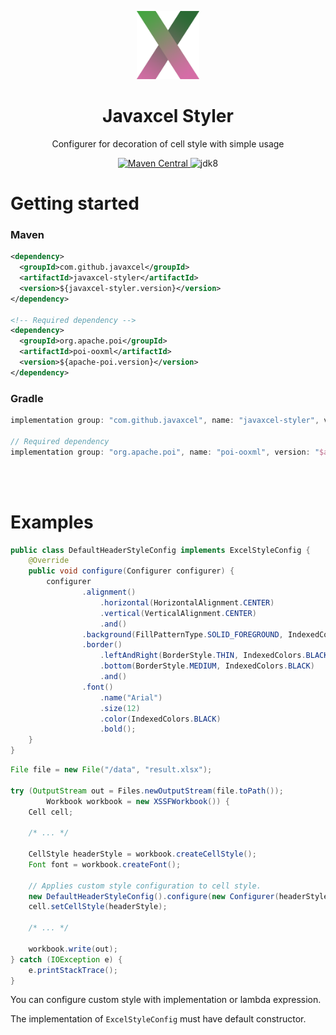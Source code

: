 <p align="center">
    <img  src="../asset/javaxcel-styler-logo.png" alt="Javaxcel Styler" width="20%">
</p>

<h1 align="center">Javaxcel Styler</h1>

<p align="center">Configurer for decoration of cell style with simple usage</p>

<p align="center">
    <a href="https://search.maven.org/artifact/com.github.javaxcel/javaxcel-styler">
        <img alt="Maven Central" src="https://img.shields.io/maven-central/v/com.github.javaxcel/javaxcel-styler?style=flat">
    </a>
    <img alt="jdk8" src="https://img.shields.io/badge/jdk-8-orange?style=flat">
</p>

# Getting started

### Maven

```xml
<dependency>
  <groupId>com.github.javaxcel</groupId>
  <artifactId>javaxcel-styler</artifactId>
  <version>${javaxcel-styler.version}</version>
</dependency>

<!-- Required dependency -->
<dependency>
  <groupId>org.apache.poi</groupId>
  <artifactId>poi-ooxml</artifactId>
  <version>${apache-poi.version}</version>
</dependency>
```

### Gradle

```groovy
implementation group: "com.github.javaxcel", name: "javaxcel-styler", version: "$javaxcelStylerVersion"

// Required dependency
implementation group: "org.apache.poi", name: "poi-ooxml", version: "$apachePoiVersion"
```

<br><br>

# Examples

```java
public class DefaultHeaderStyleConfig implements ExcelStyleConfig {
    @Override
    public void configure(Configurer configurer) {
        configurer
            	.alignment()
                    .horizontal(HorizontalAlignment.CENTER)
                    .vertical(VerticalAlignment.CENTER)
            	    .and()
                .background(FillPatternType.SOLID_FOREGROUND, IndexedColors.GREY_25_PERCENT)
                .border()
                    .leftAndRight(BorderStyle.THIN, IndexedColors.BLACK)
                    .bottom(BorderStyle.MEDIUM, IndexedColors.BLACK)
                    .and()
                .font()
                    .name("Arial")
                    .size(12)
                    .color(IndexedColors.BLACK)
                    .bold();
    }
}
```

```java
File file = new File("/data", "result.xlsx");

try (OutputStream out = Files.newOutputStream(file.toPath());
        Workbook workbook = new XSSFWorkbook()) {
    Cell cell;
    
    /* ... */
    
    CellStyle headerStyle = workbook.createCellStyle();
    Font font = workbook.createFont();
    
    // Applies custom style configuration to cell style.
    new DefaultHeaderStyleConfig().configure(new Configurer(headerStyle, font));
    cell.setCellStyle(headerStyle);
    
    /* ... */
    
    workbook.write(out);
} catch (IOException e) {
    e.printStackTrace();
}
```

You can configure custom style with implementation or lambda expression.

The implementation of `ExcelStyleConfig` must have default constructor.

